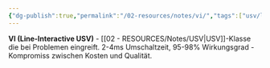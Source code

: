 ```yaml
---
{"dg-publish":true,"permalink":"/02-resources/notes/vi/","tags":["usv/line-interactive","elektrotechnik/strom/teilaktiv"],"noteIcon":"","updated":"2025-10-29T12:59:11.170+01:00"}
---
```



**VI (Line-Interactive USV)** - [[02 - RESOURCES/Notes/USV\|USV]]-Klasse die bei Problemen eingreift.
2-4ms Umschaltzeit, 95-98% Wirkungsgrad - Kompromiss zwischen Kosten und Qualität.